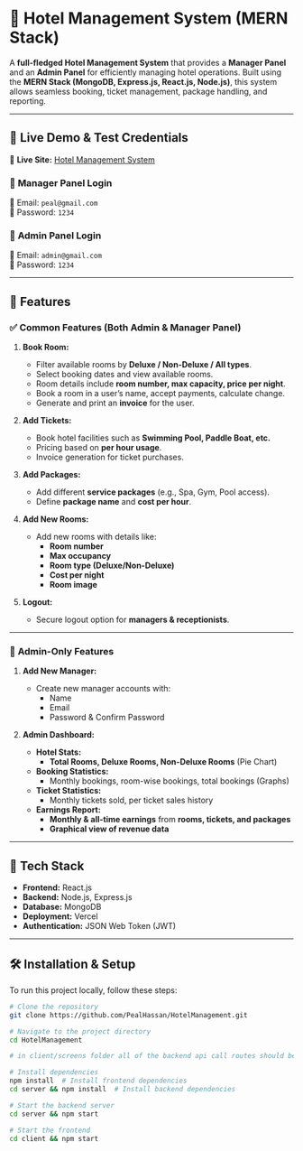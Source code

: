 # 🏨 Hotel Management System (MERN Stack)  

A **full-fledged Hotel Management System** that provides a **Manager Panel** and an **Admin Panel** for efficiently managing hotel operations. Built using the **MERN Stack (MongoDB, Express.js, React.js, Node.js)**, this system allows seamless booking, ticket management, package handling, and reporting.
  
---

## 🚀 **Live Demo & Test Credentials**
🔗 **Live Site:** [Hotel Management System](https://hotel-management-xi-eight.vercel.app/)  

### 🏢 **Manager Panel Login**
📧 Email: `peal@gmail.com`  
🔑 Password: `1234`  

### 🔑 **Admin Panel Login**
📧 Email: `admin@gmail.com`  
🔑 Password: `1234`  

---

## 📌 Features

### ✅ **Common Features (Both Admin & Manager Panel)**  
1. **Book Room:**  
   - Filter available rooms by **Deluxe / Non-Deluxe / All types**.  
   - Select booking dates and view available rooms.  
   - Room details include **room number, max capacity, price per night**.  
   - Book a room in a user’s name, accept payments, calculate change.  
   - Generate and print an **invoice** for the user.  

2. **Add Tickets:**  
   - Book hotel facilities such as **Swimming Pool, Paddle Boat, etc.**  
   - Pricing based on **per hour usage**.  
   - Invoice generation for ticket purchases.  

3. **Add Packages:**  
   - Add different **service packages** (e.g., Spa, Gym, Pool access).  
   - Define **package name** and **cost per hour**.  

4. **Add New Rooms:**  
   - Add new rooms with details like:  
     - **Room number**  
     - **Max occupancy**  
     - **Room type (Deluxe/Non-Deluxe)**  
     - **Cost per night**  
     - **Room image**  

5. **Logout:**  
   - Secure logout option for **managers & receptionists**.  

---

### 🔑 **Admin-Only Features**
1. **Add New Manager:**  
   - Create new manager accounts with:  
     - Name  
     - Email  
     - Password & Confirm Password  

2. **Admin Dashboard:**  
   - **Hotel Stats:**  
     - **Total Rooms, Deluxe Rooms, Non-Deluxe Rooms** (Pie Chart)  
   - **Booking Statistics:**  
     - Monthly bookings, room-wise bookings, total bookings (Graphs)  
   - **Ticket Statistics:**  
     - Monthly tickets sold, per ticket sales history  
   - **Earnings Report:**  
     - **Monthly & all-time earnings** from **rooms, tickets, and packages**  
     - **Graphical view of revenue data**  

---

## 🎯 **Tech Stack**
- **Frontend:** React.js  
- **Backend:** Node.js, Express.js  
- **Database:** MongoDB  
- **Deployment:** Vercel  
- **Authentication:** JSON Web Token (JWT)  

---


## 🛠️ **Installation & Setup**
To run this project locally, follow these steps:  

```bash
# Clone the repository
git clone https://github.com/PealHassan/HotelManagement.git

# Navigate to the project directory
cd HotelManagement

# in client/screens folder all of the backend api call routes should be update. Remove the prefix 'https://hotel-management-server-eight.vercel.app' from the api call url to run the project locally. 

# Install dependencies
npm install  # Install frontend dependencies
cd server && npm install  # Install backend dependencies

# Start the backend server
cd server && npm start  

# Start the frontend
cd client && npm start  
